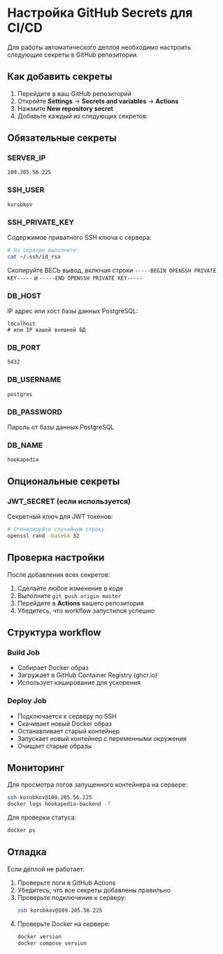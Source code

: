 # Настройка GitHub Secrets для CI/CD

Для работы автоматического деплоя необходимо настроить следующие секреты в GitHub репозитории.

## Как добавить секреты

1. Перейдите в ваш GitHub репозиторий
2. Откройте **Settings** → **Secrets and variables** → **Actions**
3. Нажмите **New repository secret**
4. Добавьте каждый из следующих секретов:

## Обязательные секреты

### SERVER_IP
```
109.205.56.225
```

### SSH_USER
```
korobkov
```

### SSH_PRIVATE_KEY
Содержимое приватного SSH ключа с сервера:
```bash
# На сервере выполните:
cat ~/.ssh/id_rsa
```
Скопируйте ВЕСЬ вывод, включая строки `-----BEGIN OPENSSH PRIVATE KEY-----` и `-----END OPENSSH PRIVATE KEY-----`

### DB_HOST
IP адрес или хост базы данных PostgreSQL:
```
localhost
# или IP вашей внешней БД
```

### DB_PORT
```
5432
```

### DB_USERNAME
```
postgres
```

### DB_PASSWORD
Пароль от базы данных PostgreSQL

### DB_NAME
```
hookapedia
```

## Опциональные секреты

### JWT_SECRET (если используется)
Секретный ключ для JWT токенов:
```bash
# Сгенерируйте случайную строку
openssl rand -base64 32
```

## Проверка настройки

После добавления всех секретов:

1. Сделайте любое изменение в коде
2. Выполните `git push origin master`
3. Перейдите в **Actions** вашего репозитория
4. Убедитесь, что workflow запустился успешно

## Структура workflow

### Build Job
- Собирает Docker образ
- Загружает в GitHub Container Registry (ghcr.io)
- Использует кэширование для ускорения

### Deploy Job
- Подключается к серверу по SSH
- Скачивает новый Docker образ
- Останавливает старый контейнер
- Запускает новый контейнер с переменными окружения
- Очищает старые образы

## Мониторинг

Для просмотра логов запущенного контейнера на сервере:
```bash
ssh korobkov@109.205.56.225
docker logs hookapedia-backend -f
```

Для проверки статуса:
```bash
docker ps
```

## Отладка

Если деплой не работает:

1. Проверьте логи в GitHub Actions
2. Убедитесь, что все секреты добавлены правильно
3. Проверьте подключение к серверу:
   ```bash
   ssh korobkov@109.205.56.225
   ```
4. Проверьте Docker на сервере:
   ```bash
   docker version
   docker compose version
   ```
